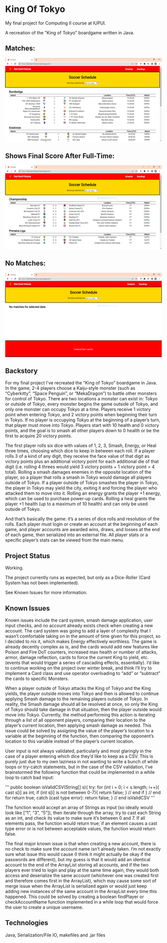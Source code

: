 # King Of Tokyo

My final project for Computing II course at IUPUI.

A recreation of the "King of Tokyo" boardgame written in Java.

## Matches: ##

[![red-devil-matches](https://github.com/conshipl/red-devil-fixtures/blob/main/red-devil-matches.PNG)](github.com/conshipl)

## Shows Final Score After Full-Time: ##

[![red-devil-fulltime](https://github.com/conshipl/red-devil-fixtures/blob/main/red-devil-fulltime.PNG)]()

## No Matches: ##

[![red-devil-no-matches](https://github.com/conshipl/red-devil-fixtures/blob/main/red-devil-no-matches.PNG)](github.com/conshipl)


## Backstory
For my final project I’ve recreated the “King of Tokyo” boardgame in Java. In the game, 2-4 players choose a Kaiju-style monster (such as “Cyberkitty”, “Space Penguin”, or “MekaDragon”) to battle other monsters for control of Tokyo. There are two locations a monster can exist in: Tokyo or outside of Tokyo, every monster begins the game outside of Tokyo, and only one monster can occupy Tokyo at a time. Players receive 1 victory point when entering Tokyo, and 2 victory points when beginning their turn in Tokyo. If no player is occupying Tokyo at the beginning of a player’s turn, that player must move into Tokyo. Players start with 10 health and 0 victory points, and the goal is to smash all other players down to 0 health or be the first to acquire 20 victory points.

The first player rolls six dice with values of 1, 2, 3, Smash, Energy, or Heal three times, choosing which dice to keep in between each roll. If a player rolls 3 of a kind of any digit, they receive the face value of that digit as victory points plus an additional victory point for each additional die of that digit (i.e. rolling 4 threes would yield 3 victory points + 1 victory point = 4 total). Rolling a smash damages enemies in the opposite location of the player, so a player that rolls a smash in Tokyo would damage all players outside of Tokyo. If a player outside of Tokyo smashes the player in Tokyo, the player in Tokyo may yield the city, exiting it and forcing the player who attacked them to move into it. Rolling an energy grants the player +1 energy, which can be used to purchase power-up cards. Rolling a heal grants the player +1 health (up to a maximum of 10 health) and can only be used outside of Tokyo.

And that’s basically the game: it’s a series of dice rolls and resolution of the rolls. Each player must login or create an account at the beginning of each game, and player accounts are awarded wins, draws, and losses at the end of each game, then serialized into an external file. All player stats or a specific player’s stats can be viewed from the main menu.

## Project Status
Working.

The project currently runs as expected, but only as a Dice-Roller (Card System has not been implemented).

See Known Issues for more information.

## Known Issues
Known issues include the card system, smash damage application, user input checks, and no account already exists check when creating a new account. The card system was going to add a layer of complexity that I wasn’t comfortable taking on in the amount of time given for this project, so I decided to nix it, which makes Energy effectively worthless. The game is already decently complex as is, and the cards would add new features like Poison and Fire DoT counters, increased max health or number of attacks, armor, damage reflection, cards to force the current King to yield, etc. (events that would trigger a series of cascading effects, essentially). I’d like to continue working on the project over winter break, and think I’ll try to implement a Card class and use operator overloading to “add” or “subtract” the cards to specific Monsters.

When a player outside of Tokyo attacks the King of Tokyo and the King yields, the player outside moves into Tokyo and then is allowed to continue applying Smash damage to the remaining players outside of Tokyo. In reality, the Smash damage should all be resolved at once, so only the King of Tokyo should take damage in that situation, then the player outside would move into Tokyo. Currently, the method performing this action is iterating through a list of all opponent players, comparing their location to the player’s current location, then applying smash damage as needed. This issue could be solved by assigning the value of the player’s location to a variable at the beginning of the function, then comparing the opponent’s location to this variable instead of the player’s current location.

User input is not always validated, particularly and most glaringly in the case of a player entering which dice they’d like to keep as a CSV. This is purely just due to my own laziness in not wanting to write a bunch of while loops or try-catch statements, but in the case of the CSV validation, I’ve brainstormed the following function that could be implemented in a while loop to catch bad input:

'''
public boolean isValidCSV(String[] s){
    try:
        for (int i = 0; i < s.length; i++){
            cast s[i] as int;
            if (int s[i] is not between 0-7){
                return false;
            } // end if
        } // end for
        return true;
    catch (cast type error):
        return false;
} // end isValidCSV
'''

The function would accept an array of Strings as input (so ideally would look like [“1”, “3”, “5”]), then iterate through the array, try to cast each String as an int, and check its value to make sure it’s between 0 and 7. If all elements pass, the function would return true; if an element causes a cast type error or is not between acceptable values, the function would return false.

The final major known issue is that when creating a new account, there is no check to make sure the account name isn’t already taken. I’m not exactly sure what issue this would cause (I think it might actually be okay if the passwords are different), but my guess is that it would add an identical account to the end of the ArrayList storing all accounts, and if the two players ever tried to login and play at the same time again, they would both access and deserialize the same account (whichever one was created first and therefore comes first in the ArrayList), which may cause some sort of merge issue when the ArrayList is serialized again or would just keep adding new instances of the same account in the ArrayList every time this happened. This could be solved by creating a boolean findPlayer or checkAccountName function implemented in a while loop that would force the user to create a unique username.

## Technologies
Java, Serialization/File IO, makefiles and .jar files
